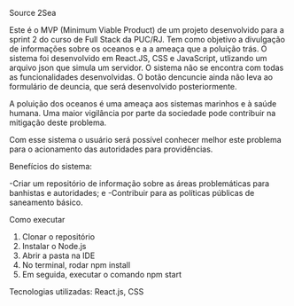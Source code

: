 Source 2Sea

Este é o MVP (Minimum Viable Product) de um projeto desenvolvido para a sprint 2 do curso de Full Stack da PUC/RJ. Tem como objetivo a divulgação de informações sobre os oceanos e a a ameaça que a poluição trás. O sistema foi desenvolvido em React.JS, CSS e JavaScript, utlizando um arquivo json que simula um servidor. O sistema não se encontra com todas as funcionalidades desenvolvidas. O botão dencuncie ainda não leva ao formulário de deuncia, que será desenvolvido posteriormente.

A poluição dos oceanos é uma ameaça aos sistemas marinhos e à saúde humana. Uma maior vigilância por parte da sociedade pode contribuir na mitigação deste problema.

Com esse sistema o usuário será possível conhecer melhor este problema para o acionamento das autoridades para providências.

Benefícios do sistema:

-Criar um repositório de informação sobre as áreas problemáticas para banhistas e autoridades; e -Contribuir para as políticas públicas de saneamento básico.

Como executar

1. Clonar o repositório
2. Instalar o Node.js
3. Abrir a pasta na IDE
4. No terminal, rodar npm install
5. Em seguida, executar o comando npm start

Tecnologias utilizadas:
React.js, CSS
